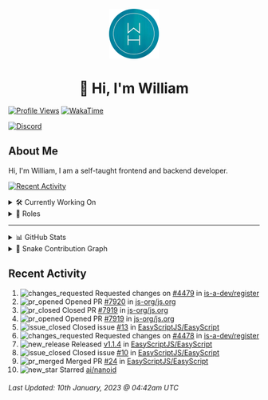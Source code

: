 <p align="center">
  <a href="https://wdh.gg">
    <img src="https://raw.githubusercontent.com/WilliamDavidHarrison/WilliamDavidHarrison/main/assets/logo.png" height="100" width="100">
  </a>
</p>

<h1 align="center">👋 Hi, I'm William</h1>

[![Profile Views](https://komarev.com/ghpvc/?username=williamdavidharrison&color=blue&style=for-the-badge)](https://wdh.gg/github)
[![WakaTime](https://wakatime.com/badge/user/817e29c1-e1ac-4adc-936b-37bfa447c165.svg?style=for-the-badge)](https://wdh.gg/wakatime)

[![Discord](https://lanyard.cnrad.dev/api/853158265466257448)](https://wdh.gg/discord/account)

## About Me
Hi, I'm William, I am a self-taught frontend and backend developer.

[![Recent Activity](https://img.shields.io/badge/-Recent%20Activity-333333?style=for-the-badge&logo=github)](https://wdh.gg/activity)

<details>
  <summary>🛠️ Currently Working On</summary>
  <br>

  [![Easy Script](https://img.shields.io/badge/-Easy%20Script-333333?style=for-the-badge)](https://wdh.gg/easyscript)

</details>

<details>
  <summary>💼 Roles</summary>
  <br>

  [![Future Focus Accounting](https://img.shields.io/badge/Future%20Focus%20Accounting-Developer-222222?style=for-the-badge)](https://wdh.gg/ffa/github)

  [![Open Domains](https://img.shields.io/badge/Open%20Domains-Maintainer-222222?style=for-the-badge)](https://wdh.gg/od)

  [![is-a.dev](https://img.shields.io/badge/is--a.dev-Maintainer-222222?style=for-the-badge)](https://wdh.gg/is-a-dev)

  [![is-a-good.dev](https://img.shields.io/badge/is--a--good.dev-Helper-222222?style=for-the-badge)](https://wdh.gg/is-a-good-dev)

</details>

---

<details>
  <summary>📊 GitHub Stats</summary>
  <br>

  ![GitHub Stats](https://github-readme-stats.vercel.app/api?username=williamdavidharrison&theme=algolia&show_icons=true&border_radius=8&count_private=true&include_all_commits=true)

  ![Top Languages](https://github-readme-stats.vercel.app/api/top-langs/?username=williamdavidharrison&theme=algolia&layout=compact&border_radius=8)

  ![GitHub Streak](https://streak-stats.demolab.com/?user=WilliamDavidHarrison&theme=dark)

</details>

<details>
  <summary>🐍 Snake Contribution Graph</summary>
  <br>

  ![Snake](https://github.com/WilliamDavidHarrison/WilliamDavidHarrison/blob/output/github-contribution-grid-snake.svg)

</details>

## Recent Activity

<!--RECENT_ACTIVITY:start-->
1. ![changes_requested](https://cdn.jsdelivr.net/gh/Readme-Workflows/Readme-Icons@main/icons/octicons/RequestedChanges.svg) Requested changes on [#4479](https://github.com/is-a-dev/register/pull/4479#pullrequestreview-1241488059) in [is-a-dev/register](https://github.com/is-a-dev/register)<br>
2. ![pr_opened](https://cdn.jsdelivr.net/gh/Readme-Workflows/Readme-Icons@main/icons/octicons/PullRequestOpened.svg) Opened PR [#7920](https://github.com/js-org/js.org/pull/7920) in [js-org/js.org](https://github.com/js-org/js.org)<br>
3. ![pr_closed](https://cdn.jsdelivr.net/gh/Readme-Workflows/Readme-Icons@main/icons/octicons/PullRequestClosed.svg) Closed PR [#7919](https://github.com/js-org/js.org/pull/7919) in [js-org/js.org](https://github.com/js-org/js.org)<br>
4. ![pr_opened](https://cdn.jsdelivr.net/gh/Readme-Workflows/Readme-Icons@main/icons/octicons/PullRequestOpened.svg) Opened PR [#7919](https://github.com/js-org/js.org/pull/7919) in [js-org/js.org](https://github.com/js-org/js.org)<br>
5. ![issue_closed](https://cdn.jsdelivr.net/gh/Readme-Workflows/Readme-Icons@main/icons/octicons/IssueClosed.svg) Closed issue [#13](https://github.com/EasyScriptJS/EasyScript/issues/13) in [EasyScriptJS/EasyScript](https://github.com/EasyScriptJS/EasyScript)<br>
6. ![changes_requested](https://cdn.jsdelivr.net/gh/Readme-Workflows/Readme-Icons@main/icons/octicons/RequestedChanges.svg) Requested changes on [#4478](https://github.com/is-a-dev/register/pull/4478#pullrequestreview-1241388679) in [is-a-dev/register](https://github.com/is-a-dev/register)<br>
7. ![new_release](https://cdn.jsdelivr.net/gh/Readme-Workflows/Readme-Icons@main/icons/octicons/Release.svg) Released [v1.1.4](https://github.com/EasyScriptJS/EasyScript/releases/tag/v1.1.4) in [EasyScriptJS/EasyScript](https://github.com/EasyScriptJS/EasyScript)<br>
8. ![issue_closed](https://cdn.jsdelivr.net/gh/Readme-Workflows/Readme-Icons@main/icons/octicons/IssueClosed.svg) Closed issue [#10](https://github.com/EasyScriptJS/EasyScript/issues/10) in [EasyScriptJS/EasyScript](https://github.com/EasyScriptJS/EasyScript)<br>
9. ![pr_merged](https://cdn.jsdelivr.net/gh/Readme-Workflows/Readme-Icons@main/icons/octicons/PullRequestMerged.svg) Merged PR [#24](https://github.com/EasyScriptJS/EasyScript/pull/24) in [EasyScriptJS/EasyScript](https://github.com/EasyScriptJS/EasyScript)<br>
10. ![new_star](https://cdn.jsdelivr.net/gh/Readme-Workflows/Readme-Icons@main/icons/octicons/StarredRepositoryYellow.svg) Starred [ai/nanoid](https://github.com/ai/nanoid)<br>
<!--RECENT_ACTIVITY:end-->

<!--RECENT_ACTIVITY:last_update-->
###### Last Updated: 10th January, 2023 @ 04:42am UTC
<!--RECENT_ACTIVITY:last_update_end-->
